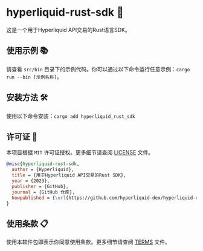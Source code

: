 # hyperliquid-rust-sdk 🚀

这是一个用于Hyperliquid API交易的Rust语言SDK。

## 使用示例 📚

请查看 `src/bin` 目录下的示例代码。你可以通过以下命令运行任意示例：`cargo run --bin [示例名称]`。

## 安装方法 🛠️

使用以下命令安装：`cargo add hyperliquid_rust_sdk`

## 许可证 📄

本项目根据 `MIT` 许可证授权。更多细节请查阅 [LICENSE](LICENSE.md) 文件。

```bibtex
@misc{hyperliquid-rust-sdk,
  author = {Hyperliquid},
  title = {用于Hyperliquid API交易的Rust SDK},
  year = {2023},
  publisher = {GitHub},
  journal = {GitHub 仓库},
  howpublished = {\url{https://github.com/hyperliquid-dex/hyperliquid-rust-sdk}}
}
```

## 使用条款 📋

使用本软件包即表示你同意使用条款。更多细节请查阅 [TERMS](TERMS.md) 文件。
